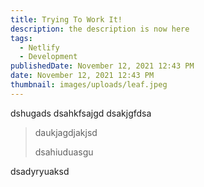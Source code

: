 ```yaml
---
title: Trying To Work It!
description: the description is now here
tags:
  - Netlify
  - Development
publishedDate: November 12, 2021 12:43 PM
date: November 12, 2021 12:43 PM
thumbnail: images/uploads/leaf.jpeg
---
```

dshugads
dsahkfsajgd
dsakjgfdsa

> daukjagdjakjsd
>
> dsahiuduasgu

dsadyryuaksd